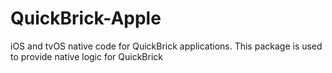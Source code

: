 # QuickBrick-Apple

iOS and tvOS native code for QuickBrick applications.
This package is used to provide native logic for QuickBrick
